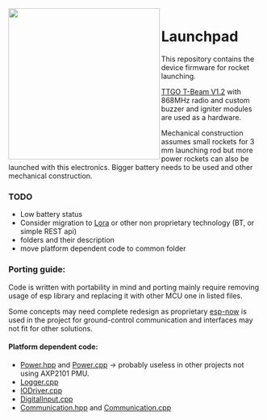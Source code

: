 
<img src="https://github.com/gaskoin/launchpad/assets/5610300/f2ad325b-41ff-4f83-921a-f6ba6270ad64.png" height=300 align="left" />

# Launchpad
This repository contains the device firmware for rocket launching.

[TTGO T-Beam V1.2](https://www.aliexpress.com/item/1005003088139358.html) with 868MHz radio and custom buzzer and igniter modules are used as a hardware.

Mechanical construction assumes small rockets for 3 mm launching rod but more power rockets can also be launched with this electronics. Bigger battery needs to be used and other mechanical construction. 
<br clear="left"/>

### TODO
- Low battery status
- Consider migration to [Lora](https://en.wikipedia.org/wiki/LoRa) or other non proprietary technology (BT, or simple REST api)
- folders and their description
- move platform dependent code to common folder

### Porting guide:
Code is written with portability in mind and porting mainly require removing usage of esp library and replacing it with other MCU one in listed files. 

Some concepts may need complete redesign as proprietary [esp-now](https://github.com/espressif/esp-now) is used in the project for ground-control communication and interfaces may not fit for other solutions.

#### Platform dependent code:
- [Power.hpp](https://github.com/gaskoin/ground-control/blob/main/main/include/Power.hpp) and [Power.cpp](https://github.com/gaskoin/ground-control/blob/main/main/Power.cpp) -> probably useless in other projects not using AXP2101 PMU.
- [Logger.cpp](https://github.com/gaskoin/ground-control/blob/main/main/Logger.cpp)
- [IODriver.cpp](https://github.com/gaskoin/ground-control/blob/main/main/IODriver.cpp)
- [DigitalInput.cpp](https://github.com/gaskoin/ground-control/blob/main/main/DigitalInput.cpp)
- [Communication.hpp](https://github.com/gaskoin/ground-control/blob/main/main/include/Communication.hpp) and [Communication.cpp](https://github.com/gaskoin/ground-control/blob/main/main/Communication.cpp)
